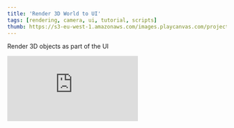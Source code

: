 ```yaml
---
title: 'Render 3D World to UI'
tags: [rendering, camera, ui, tutorial, scripts]
thumb: https://s3-eu-west-1.amazonaws.com/images.playcanvas.com/projects/12/855150/6398DC-image-75.jpg
---
```

Render 3D objects as part of the UI
<div className="iframe-container">
    <iframe loading="lazy" src="https://playcanv.as/p/CQzD8zlM/" title="Render 3D World to UI" webkitallowfullscreen="true" mozallowfullscreen="true" allow="autoplay" allowfullscreen="true" allowvr="" scrolling="no" frameborder="0" />
</div>
